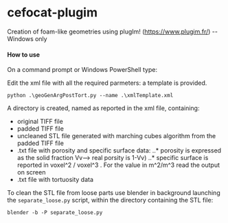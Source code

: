 # cefocat-plugim
Creation of foam-like geometries using plugIm! (https://www.plugim.fr/) -- Windows only

#### How to use
On a command prompt or Windows PowerShell type:

Edit the xml file with all the required parmeters: a template is provided.

`python .\geoGenArgPostTort.py --name .\xmlTemplate.xml`

A directory is created, named as reported in the xml file, containing:
* original TIFF file
* padded TIFF file
* uncleaned STL file generated with marching cubes algorithm from the padded TIFF file
* .txt file with porosity and specific surface data:
..* porosity is expressed as the solid fraction Vv--> real porsity is 1-Vv)
..* specific surface is reported in voxel^2 / voxel^3 . For the value in m^2/m^3 read the output on screen
* .txt file with tortuosity data

To clean the STL file from loose parts use blender in background launching the `separate_loose.py` script, within the directory containing the STL file:

`blender -b -P separate_loose.py`
